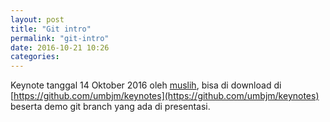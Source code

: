 ```yaml
---
layout: post
title: "Git intro"
permalink: "git-intro"
date: 2016-10-21 10:26
categories:
---
```


Keynote tanggal 14 Oktober 2016 oleh [muslih](http://muslih.me), bisa di download di [https://github.com/umbjm/keynotes](https://github.com/umbjm/keynotes) beserta demo git branch yang ada di presentasi.

<script async class="speakerdeck-embed" data-id="61b323a605564e198b48a33c6807d88a" data-ratio="1.33333333333333" src="//speakerdeck.com/assets/embed.js"></script>



